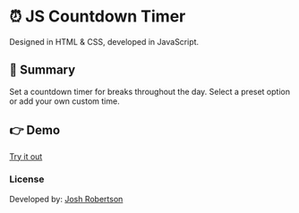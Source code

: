# :alarm_clock: JS Countdown Timer

Designed in HTML & CSS, developed in JavaScript.

## :pushpin: Summary

Set a countdown timer for breaks throughout the day. Select a preset option or add your own custom time.

## :point_right: Demo

[Try it out](https://joshuarobertson.github.io/countdown-timer/)

### License

Developed by: [Josh Robertson](https://github.com/JoshuaRobertson/)
